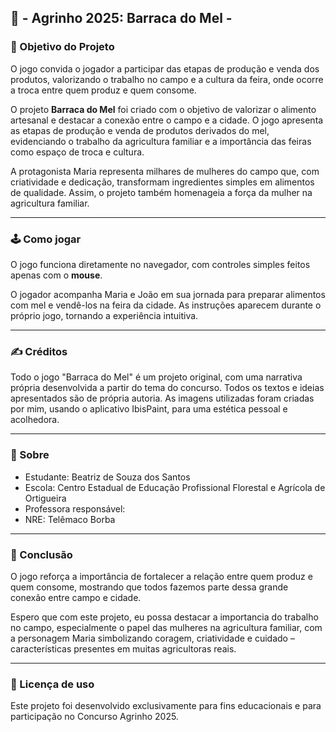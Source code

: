 ## 🍯  - Agrinho 2025: Barraca do Mel -

### 🎯 Objetivo do Projeto

O jogo convida o jogador a participar das etapas de produção e venda dos produtos, valorizando o trabalho no campo e a cultura da feira, onde ocorre a troca entre quem produz e quem consome.

O projeto **Barraca do Mel** foi criado com o objetivo de valorizar o alimento artesanal e destacar a conexão entre o campo e a cidade. O jogo apresenta as etapas de produção e venda de produtos derivados do mel, evidenciando o trabalho da agricultura familiar e a importância das feiras como espaço de troca e cultura.

A protagonista Maria representa milhares de mulheres do campo que, com criatividade e dedicação, transformam ingredientes simples em alimentos de qualidade. Assim, o projeto também homenageia a força da mulher na agricultura familiar.

---

### 🕹 Como jogar

O jogo funciona diretamente no navegador, com controles simples feitos apenas com o **mouse**.

O jogador acompanha Maria e João em sua jornada para preparar alimentos com mel e vendê-los na feira da cidade. As instruções aparecem durante o próprio jogo, tornando a experiência intuitiva.

---

### ✍ Créditos

Todo o jogo "Barraca do Mel" é um projeto original, com uma narrativa própria desenvolvida a partir do tema do concurso. Todos os textos e ideias apresentados são de própria autoria. As imagens utilizadas foram criadas por mim, usando o aplicativo IbisPaint, para uma estética pessoal e acolhedora.

---

### 👤 Sobre

- Estudante: Beatriz de Souza dos Santos
- Escola: Centro Estadual de Educação Profissional Florestal e Agrícola de Ortigueira
- Professora responsável:
- NRE: Telêmaco Borba

---

### 📌 Conclusão

O jogo reforça a importância de fortalecer a relação entre quem produz e quem consome, mostrando que todos fazemos parte dessa grande conexão entre campo e cidade.

Espero que com este projeto, eu possa destacar a importancia do trabalho no campo, especialmente o papel das mulheres na agricultura familiar, com a personagem Maria simbolizando coragem, criatividade e cuidado – características presentes em muitas agricultoras reais.

---

### 📃 Licença de uso

Este projeto foi desenvolvido exclusivamente para fins educacionais e para participação no Concurso Agrinho 2025.
